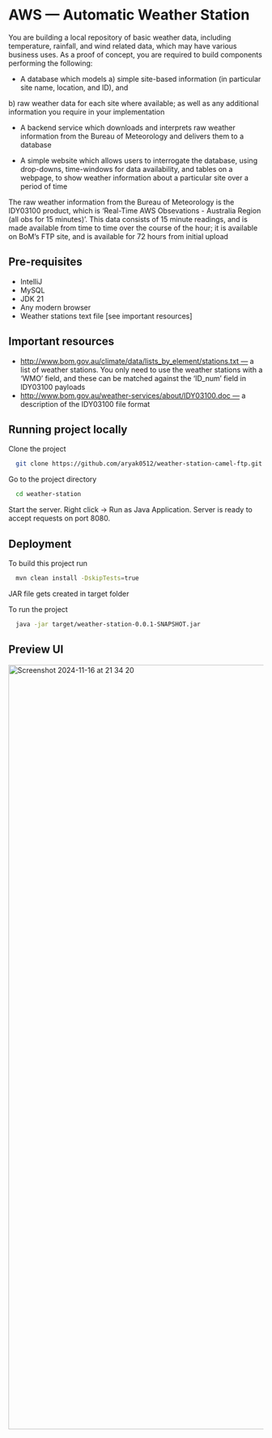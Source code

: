 
# AWS — Automatic Weather Station

You are building a local repository of basic weather data, including temperature, rainfall, and
wind related data, which may have various business uses. As a proof of concept, you are
required to build components performing the following:

- A database which models 
a) simple site-based information (in particular site name,
location, and ID), and 

b) raw weather data for each site where available; as well as
any additional information you require in your implementation


- A backend service which downloads and interprets raw weather information from the
Bureau of Meteorology and delivers them to a database

- A simple website which allows users to interrogate the database, using drop-downs,
time-windows for data availability, and tables on a webpage, to show weather
information about a particular site over a period of time

The raw weather information from the Bureau of Meteorology is the IDY03100 product,
which is ‘Real-Time AWS Obsevations - Australia Region (all obs for 15 minutes)’. This data
consists of 15 minute readings, and is made available from time to time over the course of
the hour; it is available on BoM’s FTP site, and is available for 72 hours from initial upload

## Pre-requisites
- IntelliJ
- MySQL 
- JDK 21
- Any modern browser
- Weather stations text file [see important resources]

## Important resources
- http://www.bom.gov.au/climate/data/lists_by_element/stations.txt — a list of weather
stations. You only need to use the weather stations with a ‘WMO’ field, and these can
be matched against the ‘ID_num’ field in IDY03100 payloads
- http://www.bom.gov.au/weather-services/about/IDY03100.doc — a description of the
IDY03100 file format

## Running project locally

Clone the project

```bash
  git clone https://github.com/aryak0512/weather-station-camel-ftp.git
```

Go to the project directory

```bash
  cd weather-station
```

Start the server. Right click -> Run as Java Application. Server is ready to accept requests on port 8080.

## Deployment

To build this project run
```bash
  mvn clean install -DskipTests=true
```
JAR file gets created in target folder

To run the project
```bash
  java -jar target/weather-station-0.0.1-SNAPSHOT.jar
```

## Preview UI
<img width="1509" alt="Screenshot 2024-11-16 at 21 34 20" src="https://github.com/user-attachments/assets/244f4e4b-80dc-422e-b81a-3abd69544afd">
